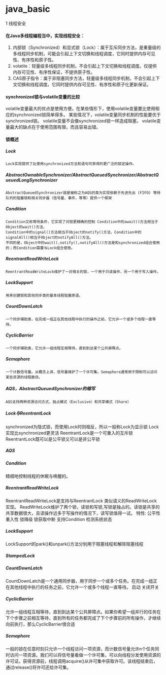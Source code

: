 # java_basic 

1   线程安全

#### 在Java多线程编程当中，实现线程安全：

1. 内部锁（Synchronized）和显式锁（Lock）：属于互斥同步方法，是重量级的多线程同步机制，可能会引起上下文切换和线程调度，它同时提供内存可见性、有序性和原子性。
2. volatile：轻量级多线程同步机制，不会引起上下文切换和线程调度。仅提供内存可见性、有序性保证，不提供原子性。
3. CAS原子指令：属于非阻塞同步方法，轻量级多线程同步机制，不会引起上下文切换和线程调度。它同时提供内存可见性、有序性和原子化更新保证。

#### synchronized锁与volatile变量的比较

volatile变量最大的优点是使用方便。在某些情形下，使用volatile变量要比使用相应的synchronized锁简单得多。
某些情况下，volatile变量同步机制的性能要优于synchronized锁。
volatile变量不会像synchronized锁一样造成阻塞。
volatile变量最大的缺点在于使用范围有限，而且容易出错。


#### 锁概述

##### Lock  
    Lock实现提供了比使用synchronized方法和语句可获得的更广泛的锁定操作。  

##### AbstractOwnableSynchronizer/AbstractQueuedSynchronizer/AbstractQueuedLongSynchronizer 
    AbstractQueuedSynchronizer就是被称之为AQS的类为实现依赖于先进先出 (FIFO) 等待队列的阻塞锁和相关同步器（信号量、事件，等等）提供一个框架

#####   Condition 
    Condition又称等待条件，它实现了对锁更精确的控制 Condition中的await()方法相当于Object的wait()方法，
    Condition中的signal()方法相当于Object的notify()方法，Condition中的signalAll()相当于Object的notifyAll()方法。
    不同的是，Object中的wait(),notify(),notifyAll()方法是和synchronized组合使用的；而Condition需要与Lock组合使用。

#####   ReentrantReadWriteLock 
    ReentrantReadWriteLock维护了一对相关的锁，一个用于只读操作，另一个用于写入操作。

#####   LockSupport 
    用来创建锁和其他同步类的基本线程阻塞原语。

#####   CountDownLatch         
    一个同步辅助类，在完成一组正在其他线程中执行的操作之前，它允许一个或多个线程一直等待。

#####   CyclicBarrier 
    一个同步辅助类，它允许一组线程互相等待，直到到达某个公共屏障点。

#####   Semaphore  
    一个计数信号量。从概念上讲，信号量维护了一个许可集。Semaphore通常用于限制可以访问某些资源的线程数目。
    
#####   AQS，AbstractQueuedSynchronizer的缩写    
    AQS支持两种资源访问方式，独占模式（Exclusive）和共享模式（Share）




#####   Lock与ReentrantLock
synchronized为隐式锁，而使用Lock时则相反，所以一般称Lock为显示锁
Lock实现比synchronized更灵活
ReentrantLock是一个可重入的互斥锁
ReentrantLock既可以是公平锁又可以是非公平锁

#####   AQS

#####   Condition
精细地控制线程的休眠与唤醒的。

#####   ReentrantReadWriteLock
ReentrantReadWriteLock是支持与ReentrantLock 类似语义的ReadWriteLock实现。
ReadWriteLock维护了两个锁，读锁和写锁,写锁是独占的。读锁是共享的
共享数据很大，且读操作远多于写操作的情况下，读写锁值得一试。
特性:    公平性
        重入性
        锁降级
        锁获取中断
        支持Condition
        检测系统状态

#####   LockSupport
LockSupport的park()和unpark()方法分别用于阻塞线程和解除阻塞线程

#####   StampedLock

#####   CountDownLatch
CountDownLatch是一个通用同步器，用于同步一个或多个任务。在完成一组正在其他线程中执行的任务之前，它允许一个或多个线程一直等待。
启动 关闭开关

#####   CyclicBarrier
允许一组线程互相等待，直到到达某个公共屏障点。如果你希望一组并行的任务在下个步骤之前相互等待，直到所有的任务都完成了下个步骤前的所有操作，才继续向前执行，那么CyclicBarrier很合适

#####   Semaphore
一般的锁在任意时刻只允许一个线程访问一项资源，而计数信号量允许n个任务同时访问一项资源。我们可以将信号量看做一个许可集，可以向线程分发使用资源的许可证。获得资源前，线程调用acquire()从许可集中获取许可。该线程结束后，通过release()将许可还给许可集。